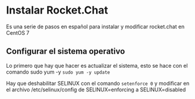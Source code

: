 # Instalar Rocket.Chat

Es una serie de pasos en español para instalar y modificar rocket.chat en CentOS 7

## Configurar el sistema operativo

Lo primero que hay que hacer es actualizar el sistema, esto se hace con el comando sudo yum -y `sudo yum -y update`

Hay que deshabilitar SELINUX con el comando `setenforce 0` y modificar en el archivo /etc/selinux/config de SELINUX=enforcing a SELINUX=disabled
